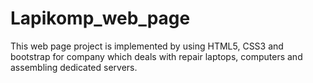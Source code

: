 # Lapikomp_web_page

This web page project is implemented by using HTML5, CSS3 and bootstrap for company which deals with repair laptops, computers and assembling dedicated servers.
